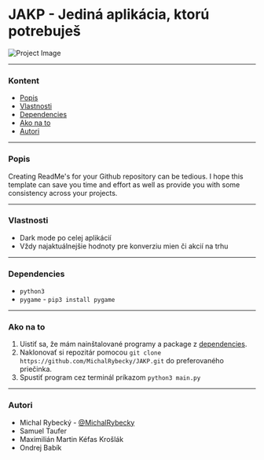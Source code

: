 # JAKP - Jediná aplikácia, ktorú potrebuješ

![Project Image](https://user-images.githubusercontent.com/56262573/117182332-bb737280-adc5-11eb-9a27-b1465c2bc86b.jpg)

---

### Kontent
- [Popis](#popis)
- [Vlastnosti](#vlastnosti)
- [Dependencies](#dependencies)
- [Ako na to](#ako-na-to)
- [Autori](#autori)

---

### Popis

Creating ReadMe's for your Github repository can be tedious.  I hope this template can save you time and effort as well as provide you with some consistency across your projects.

---

### Vlastnosti

- Dark mode po celej aplikácií
- Vždy najaktuálnejšie hodnoty pre konverziu mien či akcií na trhu

---

### Dependencies

- `python3`
- `pygame` - `pip3 install pygame`

---

### Ako na to
1. Uistiť sa, že mám nainštalované programy a package z [dependencies](#dependencies). 
2. Naklonovať si repozitár pomocou `git clone https://github.com/MichalRybecky/JAKP.git` do preferovaného priečinka.
3. Spustiť program cez terminál príkazom `python3 main.py`

---

### Autori

- Michal Rybecký - [@MichalRybecky](https://github.com/MichalRybecky)
- Samuel Taufer
- Maximilián Martin Kéfas Krošlák
- Ondrej Babík
